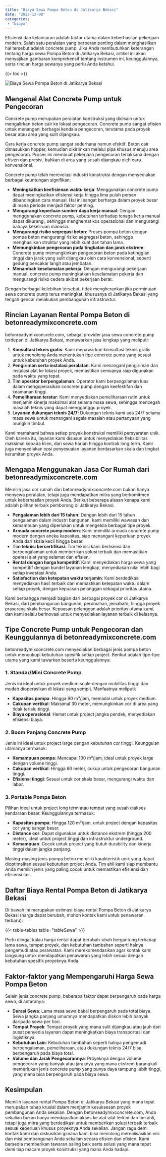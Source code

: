 ```yaml
---
title: "Biaya Sewa Pompa Beton di Jatikarya Bekasi"
date: "2023-12-08"
categories: 
 - "biaya"
---
```


Efisiensi dan kelancaran adalah faktor utama dalam keberhasilan pekerjaan modern. Salah satu peralatan yang berperan penting dalam menghasilkan hal tersebut adalah concrete pump. Jika Anda membutuhkan keterangan tentang harga sewa Pompa Beton di Jatikarya Bekasi, artikel ini akan menyajikan gambaran komprehensif tentang instrumen ini, keunggulannya, serta rincian harga sewanya yang perlu Anda ketahui.

{{< toc >}}

![Biaya Sewa Pompa Beton di Jatikarya Bekasi](https://betoncor8.github.io/pump/concrete-pump%20(9).png)

## Mengenal Alat Concrete Pump untuk Pengecoran

Concrete pump merupakan peralatan konstruksi yang didisain untuk mengalirkan beton cair ke lokasi pengecoran. Concrete pump sangat efisien untuk menangani berbagai kendala pengecoran, terutama pada proyek besar atau area yang sulit dijangkau.

Cara kerja concrete pump sangat sederhana namun efektif. Beton cair dimasukkan hopper, kemudian dikirimkan melalui pipa khusus menuju area pengecoran. Proses ini membuat pekerjaan pengecoran terlaksana dengan efisien dan presisi, bahkan di area yang susah dijangkau oleh cara konvensional.

Concrete pump telah merevolusi industri konstruksi dengan menyediakan berbagai keuntungan signifikan:

- **Meningkatkan keefisienan waktu kerja**: Menggunakan concrete pump dapat meningkatkan efisiensi kerja hingga lima puluh persen dibandingkan cara manual. Hal ini sangat berharga dalam proyek besar di mana periode menjadi faktor penting.
- **Mengurangi keperluan sumber daya kerja manual**: Dengan menggunakan concrete pump, kebutuhan terhadap tenaga kerja manual dapat dikurangi, sehingga menghemat kos operasional dan mengurangi bahaya kekeliruan manusia.
- **Mengurangi risiko segregasi beton**: Proses pompa beton dengan pompa beton mengurangi risiko segregasi beton, sehingga menghasilkan struktur yang lebih kuat dan tahan lama.
- **Memungkinkan pengecoran pada tingkatan dan jarak ekstrem**: Concrete pump memungkinkan pengecoran beton pada ketinggian tinggi dan jarak yang sulit dijangkau oleh cara konvensional, seperti gedung pencakar langit atau jembatan.
- **Menambah keselamatan pekerja**: Dengan mengurangi pekerjaan manual, concrete pump meningkatkan keselamatan pekerja dan mengurangi risiko cedera akibat pekerjaan berat.

Dengan berbagai kelebihan tersebut, tidak mengherankan jika permintaan sewa concrete pump terus meningkat, khususnya di Jatikarya Bekasi yang tengah gencar melakukan pembangunan infrastruktur.

## Rincian Layanan Rental Pompa Beton di betonreadymixconcrete.com

betonreadymixconcrete.com, sebagai provider jasa sewa concrete pump terdepan di Jatikarya Bekasi, menawarkan jasa lengkap yang meliputi:

1. **Konsultasi teknis gratis**: Kami menawarkan konsultasi teknis gratis untuk menolong Anda menentukan tipe concrete pump yang sesuai untuk kebutuhan proyek Anda.
2. **Pengiriman serta instalasi peralatan**: Kami menangani pengiriman dan instalasi alat ke lokasi proyek, memastikan semuanya siap digunakan pada waktu yang tepat.
3. **Tim operator berpengalaman**: Operator kami berpengalaman luas dalam mengoperasikan concrete pump dengan keefektifan dan keamanan tinggi.
4. **Pemeliharaan teratur**: Kami menyediakan pemeliharaan rutin untuk menjamin kinerja maksimal alat selama masa sewa, sehingga mencegah masalah teknis yang dapat mengganggu proyek.
5. **Layanan dukungan teknis 24/7**: Dukungan teknis kami ada 24/7 selama masa sewa untuk menangani segala masalah atau pertanyaan yang mungkin timbul.

Kami memahami bahwa setiap proyek konstruksi memiliki persyaratan unik. Oleh karena itu, layanan kami disusun untuk menyediakan fleksibilitas maksimal kepada klien, dari sewa harian hingga kontrak long term. Kami juga menyediakan opsi penyesuaian layanan berdasarkan skala dan tingkat kerumitan proyek Anda.

## Mengapa Menggunakan Jasa Cor Rumah dari betonreadymixconcrete.com

Memilih jasa cor rumah dari betonreadymixconcrete.com bukan hanya menyewa peralatan, tetapi juga mendapatkan mitra yang berkomitmen untuk keberhasilan proyek Anda. Berikut beberapa alasan kenapa kami adalah pilihan terbaik pemborong di Jatikarya Bekasi:

- **Pengalaman lebih dari 15 tahun**: Dengan lebih dari 15 tahun pengalaman dalam industri bangunan, kami memiliki wawasan dan kemampuan yang diperlukan untuk mengelola berbagai tipe proyek.
- **Armada concrete pump modern**: Kami memiliki armada concrete pump modern dengan aneka kapasitas, siap menangani keperluan proyek Anda dari skala kecil hingga besar.
- **Tim teknisi bersertifikasi**: Tim teknisi kami berlisensi dan berpengalaman untuk memberikan solusi terbaik dan memastikan operasi alat yang selamat dan efisien.
- **Rental dengan harga kompetitif**: Kami menyediakan harga sewa yang kompetitif dengan bundel layanan lengkap, menyediakan nilai lebih bagi setiap investasi Anda.
- **Satisfaction dan ketepatan waktu terjamin**: Kami berdedikasi menyediakan hasil terbaik dan memastikan ketepatan waktu dalam setiap proyek, dengan kepuasan pelanggan sebagai prioritas utama.

Kami berbangga menjadi bagian dari berbagai proyek cor di Jatikarya Bekasi, dari pembangunan bangunan, perumahan, jemabatn, hingga proyek prasarana skala besar. Kepuasan pelanggan adalah prioritas utama kami, dan kami selalu berinovasi untuk menyediakan layanan terbaik di kelasnya.

## Tipe Concrete Pump untuk Pengecoran dan Keunggulannya di betonreadymixconcrete.com

betonreadymixconcrete.com menyediakan berbagai jenis pompa beton untuk mencukupi kebutuhan spesifik setiap project. Berikut adalah tipe-tipe utama yang kami tawarkan beserta keunggulannya:

### 1\. Standar/Mini Concrete Pump

Jenis ini ideal untuk proyek medium scale dengan mobilitas tinggi dan mudah dioperasikan di lokasi yang sempit. Manfaatnya meliputi:

- **Kapasitas pompa**: Hingga 60 m³/jam, memadai untuk proyek medium.
- **Cakupan vertikal**: Maksimal 30 meter, memungkinkan cor di area yang tidak terlalu tinggi.
- **Biaya operasional**: Hemat untuk project jangka pendek, menyediakan efisiensi biaya.

### 2\. Boom Panjang Concrete Pump

Jenis ini ideal untuk project large dengan kebutuhan cor tinggi. Keunggulan utamanya termasuk:

- **Kemampuan pompa**: Mencapai 100 m³/jam, ideal untuk proyek large dengan volume tinggi.
- **Cakupan vertikal**: Hingga 60 meter, cukup untuk pengecoran bangunan tinggi.
- **Efisiensi tinggi**: Sesuai untuk cor skala besar, mengurangi waktu dan labor.

### 3\. Portable Pompa Beton

Pilihan ideal untuk project long term atau tempat yang susah diakses kendaraan besar. Keunggulannya termasuk:

- **Kapasitas pompa**: Hingga 120 m³/jam, untuk project dengan kapasitas cor yang sangat besar.
- **Distance cor**: Dapat digunakan untuk distance ekstrem (hingga 200 meter), ideal untuk project tinggi dan infrastruktur underground.
- **Kemampuan**: Cocok untuk project yang butuh durability dan kinerja tinggi dalam jangka panjang.

Masing-masing jenis pompa beton memiliki karakteristik unik yang dapat dioptimalkan sesuai kebutuhan project Anda. Tim ahli kami siap membantu Anda memilih jenis yang paling cocok untuk memastikan efisiensi dan efisiensi cor.

## Daftar Biaya Rental Pompa Beton di Jatikarya Bekasi

Di bawah ini merupakan estimasi biaya rental Pompa Beton di Jatikarya Bekasi (harga dapat berubah, mohon kontak kami untuk penawaran terbaru):

{{< table-tables table="tableSewa" >}}

Perlu diingat kalau harga rental dapat berubah-ubah bergantung terhadap lama sewa, tempat proyek, dan kebutuhan tambahan seperti halnya pengemudi atau perawatan. Kami merekomendasikan agar kontak kami langsung untuk mendapatkan penawaran yang lebih sesuai dengan kebutuhan spesifik proyeknya Anda.

## Faktor-faktor yang Mempengaruhi Harga Sewa Pompa Beton

Selain jenis concrete pump, beberapa faktor dapat berpengaruh pada harga sewa, di antaranya:

- **Durasi Sewa**: Lama masa sewa bakal berpengaruh pada total biaya. Sewa jangka panjang umumnya mendapatkan diskon lebih banyak daripada sewa per hari.
- **Tempat Proyek**: Tempat proyek yang mana sulit dijangkau atau jauh dari pusat penyedia layanan dapat meningkatkan biaya transportasi dan logistiknya.
- **Kebutuhan Lain**: Kebutuhan tambahan seperti halnya pengemudi berpengalaman, pemeliharaan, atau dukungan teknis 24/7 bisa berpengaruh pada biaya total.
- **Volume dan Jarak Pengecorannya**: Proyeknya dengan volume pengecoran yang banyak atau jaraknya yang mana ekstrem barangkali memerlukan jenis concrete pump yang punya daya tampung lebih tinggi, yang mana bisa berpengaruh pada biaya sewa.

## Kesimpulan

Memilih layanan rental Pompa Beton di Jatikarya Bekasi yang mana tepat merupakan tahap krusial dalam menjamin kesuksesan proyek pembangunan Anda sekalian. Dengan betonreadymixconcrete.com, Anda sekalian bukan hanya mendapatkan akses ke alat-alat terkini dan tim ahli, tetapi juga mitra yang berdedikasi untuk memberikan solusi terbaik terbaik sesuai keperluan khusus proyeknya Anda sekalian. Jangan ragu demi kontak kami dan diskusikan gimana kami bisa menolong merealisasikan visi dan misi pembangunan Anda sekalian secara efisien dan efisien. Kami bersedia memberikan tawaran paling baik serta solusi yang mana tepat demi tiap macam proyek konstruksi yang mana Anda hadapi.
